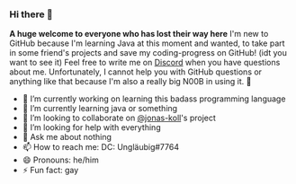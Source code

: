 ### Hi there 👋

**A huge welcome to everyone who has lost their way here**
I'm new to GitHub because I'm learning Java at this moment and wanted, to take part in some friend's projects and save my coding-progress on GitHub! (idt you want to see it)
Feel free to write me on <a href="https://discord.com/users/319690545184374784">Discord</a> when you have questions about me. Unfortunately, I cannot help you with GitHub questions or anything like that because
I'm also a really big N00B in using it. 🦧

- 🔭 I’m currently working on learning this badass programming language
- 🌱 I’m currently learning java or something
- 👯 I’m looking to collaborate on <a href="https://github.com/jonas-koll">@jonas-koll</a>'s project
- 🤔 I’m looking for help with everything
- 💬 Ask me about nothing
- 📫 How to reach me: DC: Ungläubig#7764
- 😄 Pronouns: he/him
- ⚡ Fun fact: gay

